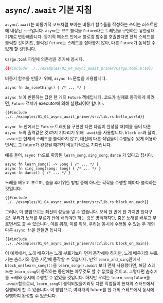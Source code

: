 # `async`/`.await` 기본 지침

`async`/`.await`는 비동기적 코드처럼 보이는 비동기 함수들을 작성하는 쓰이는
러스트안에 내장된 도구입니다. `async`는 코드 블럭을 `Future`라는 트레잇을
구현하는 유한상태기계로 변환해줍니다. 동기적 메소드 안에서 블로킹 함수를
호출한다면 전체 스레드를 블럭할 것이지만, 블럭된 `Future`는 스레드를 잡아놓지
않아, 다른 `Future`가 동작할 수 있게 할 것입니다.

`Cargo.toml` 파일에 의존성을 추가해 봅시다.

```toml
{{#include ../../examples/01_04_async_await_primer/Cargo.toml:9:10}}
```

비동기 함수를 만들기 위해, `async fn` 문법을 사용합니다.

```rust,edition2018
async fn do_something() { /* ... */ }
```

`async fn`이 반환하는 값은 한 개의 `Future` 객체입니다. 코드가 실제로 동작하게
하려면, `Future` 객체가 executor에 의해 실행되어야 합니다.

```rust,edition2018
{{#include ../../examples/01_04_async_await_primer/src/lib.rs:hello_world}}
```

`async fn` 안에서는 `Future` 트레잇을 구현한 다른 타입이 완성될 때(예를 들어
다른 `async fn`의 출력같은 것)까지 기다리기 위해 `.await`을 사용합니다. `block
on`과 달리, `.await`는 현재의 스레드를 블럭하지 않고, 대신에 다른 작업들이
수행될수 있게 허용하면서도 그 future가 완성될 때까지 비동기적으로 기다립니다.

예를 들어, `async fn`으로 확장된 `learn_song`, `sing_song`, `dance` 가 있다고
칩시다.

```rust,ignore
async fn learn_song() -> Song { /* ... */ }
async fn sing_song(song: Song) { /* ... */ }
async fn dance() { /* ... */ }
```

노래를 배우고 부르며, 춤을 추기위한 방법 중에 하나는 각각을 수행할 때마다
블럭하는 것입니다.

```rust,ignore
{{#include ../../examples/01_04_async_await_primer/src/lib.rs:block_on_each}}
```

그러나, 이 방법으로는 최선의 성능을 낼 수 없습니다. 오직 한 번에 한 가지만
한다구요!. 우리가 노래를 부르기 전에 배워야만 하는 것은 명백하지만, 춤은 노래를
배우고 부르면서도 출 수 있습니다. 이를 위해, 이를 위해, 우리는 동시에 수행될 수
있는 두 개의 다른 `async fn`을 만들면 됩니다.

```rust,ignore
{{#include ../../examples/01_04_async_await_primer/src/lib.rs:block_on_main}}
```

이 예제에서, 노래 배우기는 노래 부르기보다 먼저 동작해야 하지만, 노래 배우기와
부르기는 춤추기와 같은 시간에 동작할 수 있습니다. 만약 `learn_and_sing`안에서
`block_on(learn_song())`을 `learn_song().await` 보다 먼저 사용했다면, 해당
스레드는 `learn_song`이 동작하는 동안에는 아무것도 할 수 없었을 것이고. 그렇다면
춤추기를 노래와 동시에 수행할 수 없었을 것입니다. 하지만 우리는 `learn_song`
future를 `.await`함으로써, `learn_song`이 블럭되었을지라도 다른 작업들이 현재의
스래드에서 실행되게 할 수 있습니다. 이 방법으로, 여러개의 future를 한 개의
스레드에서 동시에 실행하여 완성할 수 있습니다.
